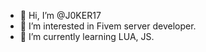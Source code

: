 - 👋 Hi, I’m @J0KER17
- 👀 I’m interested in Fivem server developer.
- 🌱 I’m currently learning LUA, JS.
<!---
J0KER17/J0KER17 is a ✨ special ✨ repository because its `README.md` (this file) appears on your GitHub profile.
You can click the Preview link to take a look at your changes.
--->
